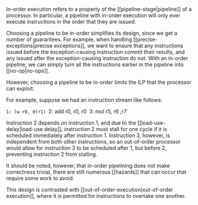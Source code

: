 In-order execution refers to a property of the [[pipeline-stage|pipeline]] of a processor. In particular, a pipeline with in-order execution will only ever execute instructions in the order that they are issued.

Choosing a pipeline to be in-order simplifies its design, since we get a number of guarantees. For example, when handling [[precise-exceptions|precise exceptions]], we want to ensure that any instructions issued before the exception-causing instruction commit their results, and any issued after the exception-causing instruction do not. With an in-order pipeline, we can simply turn all the instructions earlier in the pipeline into [[no-op|no-ops]].

However, choosing a pipeline to be in-order limits the ILP that the processor can exploit.

For example, suppose we had an instruction stream like follows:

`1: lw r0, 0(r1)
`2: add r0, r0, r0`
`3: mul r5, r6 ,r7`

Instruction 2 depends on instruction 1, and due to the [[load-use-delay|load-use delay]], instruction 2 must stall for one cycle if it is scheduled immediately after instruction 1. Instruction 3, however, is independent from both other instructions, so an out-of-order processor would allow for instruction 3 to be scheduled after 1, but before 2, preventing instruction 2 from stalling.

It should be noted, however, that in-order pipelining does not make correctness trivial, there are still numerous [[hazards]] that can occur that require some work to avoid.

This design is contrasted with [[out-of-order-execution|out-of-order execution]], where it is permitted for instructions to overtake one another.